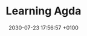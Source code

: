 ---
layout: post
title:  "Learning Agda"
date:   2030-07-23 17:56:57 +0100
tags: agda proof induction theorem-provers logic
usemathjax: true
---